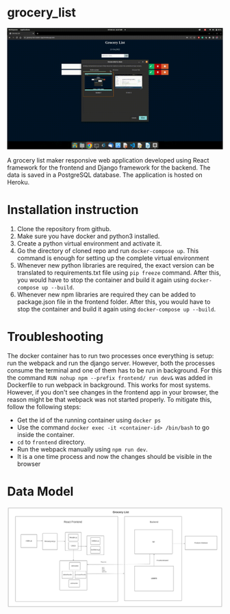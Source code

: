 # grocery_list
![](https://github.com/Tez01/grocery_list/blob/main/demo.gif)

A grocery list maker responsive web application developed using React framework for the frontend and Django framework for the backend. The data is saved in a PostgreSQL database. The application is hosted on Heroku.

# Installation instruction
1. Clone the repository from github.
2. Make sure you have docker and python3 installed.
3. Create a python virtual environment and activate it.
4. Go the directory of cloned repo and run `docker-compose up`. This command is enough for setting up the
complete virtual environment
5. Whenever new python libraries are required, the exact version can be translated to requirements.txt file using `pip freeze` command. After this, you would have to stop the container and build it again using `docker-compose up --build`.
6. Whenever new npm libraries are required they can be added to package.json file in the frontend folder. After this, you would have to stop the container and build it again using `docker-compose up --build`.
# Troubleshooting
The docker container has to run two processes once everything is setup: run the webpack and run the django server. However, both the processes consume the terminal and one of them has to be run in background. For this the command `RUN nohup npm --prefix frontend/ run dev&` was added in Dockerfile to run webpack in background. This works for most systems. However, if you don't see changes in the frontend app in your browser, the reason might be that webpack was not started properly. To mitigate this, follow the following steps:
- Get the id of the running container using `docker ps`
- Use the command `docker exec -it <container-id> /bin/bash` to go inside the container.
- `cd` to `frontend` directory.
- Run the webpack manually using `npm run dev`.
- It is a one time process and now the changes should be visible in the browser

# Data Model
![](https://github.com/Tez01/grocery_list/blob/main/Data-Flow.svg)
